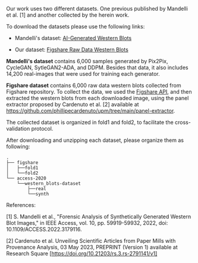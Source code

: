 Our work uses two different datasets.
One previous published by Mandelli et al. [1] and another collected by the herein work.


To download the datasets please use the following links:
- Mandelli's dataset: [AI-Generated Western Blots](https://www.dropbox.com/sh/nl3txxfovy97b1k/AABqb-gkGBEfjS6pjke3a-d7a?dl=0)

- Our dataset: [Figshare Raw Data Western Blots](https://www.dropbox.com/scl/fi/6gsz6hr2phmu2pfh4el8c/figshare_wb.zip?rlkey=4ip7ocb8iz6yzzmt48htkufhx&st=7z6e0jbp&dl=0)

**Mandelli's dataset** contains 6,000 samples generated by Pix2Pix, CycleGAN, SytleGAN2-ADA, and DDPM.
Besides that data, it also includes 14,200 real-images that were used for training each generator.

**Figshare dataset** contains 6,000 raw data western blots collected from Figshare repository. 
To collect the data, we used the [Figshare API](https://help.figshare.com/article/how-to-use-the-figshare-api), and then extracted the western blots from each downloaded image, using the panel extractor proposed by Cardenuto et al. [2] available at https://github.com/phillipecardenuto/upm/tree/main/panel-extractor.


The collected dataset is organized in fold1 and fold2, to facilitate the cross-validation protocol.


After downloading and unzipping each dataset, please organize them as following:
```
.
├── figshare
│   ├──fold1
│   └──fold2
└── access-2020
    └──western_blots-dataset
        ├──real
        └──synth
```



References:

[1] S. Mandelli et al., "Forensic Analysis of Synthetically Generated Western Blot Images," in IEEE Access, vol. 10, pp. 59919-59932, 2022, doi: 10.1109/ACCESS.2022.3179116.

[2] Cardenuto et al. Unveiling Scientific Articles from Paper Mills with Provenance Analysis, 03 May 2023, PREPRINT (Version 1) available at Research Square [https://doi.org/10.21203/rs.3.rs-2791141/v1]



